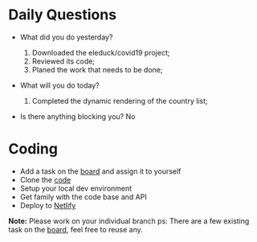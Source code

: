 # Daily Questions

- What did you do yesterday?
  1. Downloaded the eleduck/covid19 project;
  2. Reviewed its code;
  3. Planed the work that needs to be done;

- What will you do today?
  1. Completed the dynamic rendering of the country list;

- Is there anything blocking you?
  No

# Coding

- Add a task on the [board](https://github.com/eleduck/covid19/projects/1) and assign it to yourself
- Clone the [code](https://github.com/eleduck/covid19)
- Setup your local dev environment
- Get family with the code base and API
- Deploy to [Netlify](https://www.netlify.com/)


**Note:** Please work on your individual branch
ps: There are a few existing task on the [board](https://github.com/eleduck/covid19/projects/1), feel free to reuse any.
